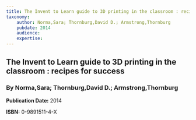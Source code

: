 ```yaml
---
title: The Invent to Learn guide to 3D printing in the classroom : recipes for success
taxonomy:
	author: Norma,Sara; Thornburg,David D.; Armstrong,Thornburg
	pubdate: 2014
	audience: 
	expertise: 
---
```

## The Invent to Learn guide to 3D printing in the classroom : recipes for success
### By Norma,Sara; Thornburg,David D.; Armstrong,Thornburg

**Publication Date:** 2014

**ISBN:** 0-9891511-4-X